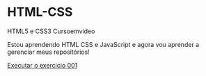 # HTML-CSS
 HTML5 e CSS3 Cursoemvideo 

 Estou aprendendo HTML CSS e JavaScript e agora vou aprender a gerenciar meus repositórios!

<a href="https://douglaschmitzz.github.io/HTML-CSS/exercicios/ex001/index.html">Executar o exercicio 001</a>